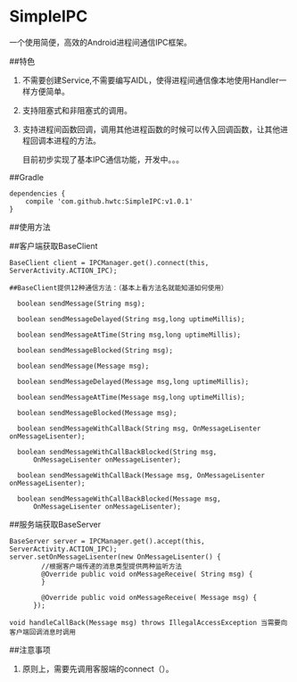 # SimpleIPC
一个使用简便，高效的Android进程间通信IPC框架。


##特色

1. 不需要创建Service,不需要编写AIDL，使得进程间通信像本地使用Handler一样方便简单。

2. 支持阻塞式和非阻塞式的调用。

3. 支持进程间函数回调，调用其他进程函数的时候可以传入回调函数，让其他进程回调本进程的方法。

   目前初步实现了基本IPC通信功能，开发中。。。


##Gradle

```
dependencies {
    compile 'com.github.hwtc:SimpleIPC:v1.0.1'
}
```



##使用方法

##客户端获取BaseClient
```
BaseClient client = IPCManager.get().connect(this, ServerActivity.ACTION_IPC);

##BaseClient提供12种通信方法：（基本上看方法名就能知道如何使用）

  boolean sendMessage(String msg);

  boolean sendMessageDelayed(String msg,long uptimeMillis);

  boolean sendMessageAtTime(String msg,long uptimeMillis);

  boolean sendMessageBlocked(String msg);

  boolean sendMessage(Message msg);

  boolean sendMessageDelayed(Message msg,long uptimeMillis);

  boolean sendMessageAtTime(Message msg,long uptimeMillis);

  boolean sendMessageBlocked(Message msg);

  boolean sendMessageWithCallBack(String msg, OnMessageLisenter onMessageLisenter);

  boolean sendMessageWithCallBackBlocked(String msg,
      OnMessageLisenter onMessageLisenter);

  boolean sendMessageWithCallBack(Message msg, OnMessageLisenter onMessageLisenter);

  boolean sendMessageWithCallBackBlocked(Message msg,
      OnMessageLisenter onMessageLisenter);
```

##服务端获取BaseServer
```
BaseServer server = IPCManager.get().accept(this, ServerActivity.ACTION_IPC);
server.setOnMessageLisenter(new OnMessageLisenter() {
        //根据客户端传递的消息类型提供两种监听方法
        @Override public void onMessageReceive( String msg) {
        }

        @Override public void onMessageReceive( Message msg) {
      });
      
void handleCallBack(Message msg) throws IllegalAccessException 当需要向客户端回调消息时调用

```


##注意事项

1. 原则上，需要先调用客服端的connect（）。



